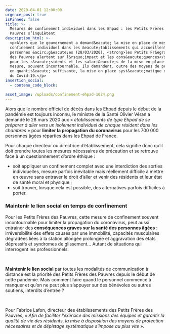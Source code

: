 ```yaml
---
date: 2020-04-01 12:00:00
urgence_post: true
isPinned: false
title: >-
  Mesures de confinement individuel dans les Ehpad : les Petits Frères des
  Pauvres s’inquiètent
description_html: >-
  <p>Alors que le gouvernement a demand&eacute; la mise en place de mesures de
  confinement individuel dans les &eacute;tablissements qui accueillent des
  personnes &acirc;g&eacute;es (28/03/2020), <strong>les Petits Fr&egrave;res
  des Pauvres alertent sur l&rsquo;impact et les cons&eacute;quences</strong>
  pour les r&eacute;sidents et les salari&eacute;s de la mise en place de cette
  mesure, souvent incontournable. Ils demandent, outre des moyens de protection
  en quantit&eacute; suffisante, la mise en place syst&eacute;matique de tests
  du Covid-19.</p>
insertion_social:
  - contenu_code_block:

asset_image: /uploads/confinement-ehpad-1024.png
---
```


Alors que le nombre officiel de d&eacute;c&egrave;s dans les Ehpad depuis le d&eacute;but de la pand&eacute;mie est toujours inconnu, le ministre de la Sant&eacute; Olivier V&eacute;ran a demand&eacute; le 28 mars 2020 aux &laquo;&nbsp;*&eacute;tablissements de type Ehpad de se pr&eacute;parer &agrave; aller vers un isolement individuel de chaque r&eacute;sident dans les chambres*&nbsp;&raquo; pour&nbsp;**limiter la propagation du coronavirus**&nbsp;pour les 700 000 personnes &acirc;g&eacute;es r&eacute;parties dans les Ehpad de France.&nbsp;

Pour chaque directeur ou directrice d’&eacute;tablissement, cela signifie donc qu’il doit prendre toutes les mesures n&eacute;cessaires de pr&eacute;caution et se retrouve face &agrave; un questionnement d’ordre &eacute;thique :

* soit appliquer un confinement complet avec une interdiction des sorties individuelles, mesure parfois in&eacute;vitable mais r&eacute;ellement difficile &agrave; mettre en œuvre sans entraver le droit d’aller et venir des r&eacute;sidents et leur &eacute;tat de sant&eacute; moral et physique ;
* soit trouver, lorsque cela est possible, des alternatives parfois difficiles &agrave; porter.

### Maintenir le lien social en temps de confinement&nbsp;&nbsp;

Pour les Petits Fr&egrave;res des Pauvres, cette mesure de confinement souvent incontournable pour limiter la propagation du coronavirus, peut aussi entrainer des&nbsp;**cons&eacute;quences graves sur la sant&eacute; des personnes &acirc;g&eacute;es**&nbsp;: irr&eacute;versibilit&eacute; des effets caus&eacute;s par une immobilit&eacute;, capacit&eacute;s musculaires d&eacute;grad&eacute;es li&eacute;es &agrave; la station allong&eacute;e prolong&eacute;e et aggravation des &eacute;tats d&eacute;pressifs et syndromes de glissement… Autant de situations qui interrogent les professionnels.

&nbsp;

**Maintenir le lien social**&nbsp;par toutes les modalit&eacute;s de communication &agrave; distance est la priorit&eacute; des Petits Fr&egrave;res des Pauvres depuis le d&eacute;but de cette pand&eacute;mie. Mais comment faire quand le personnel commence &agrave; manquer et qu’on ne peut plus s’appuyer sur des b&eacute;n&eacute;voles ou autres soutiens, interdits d’entr&eacute;e ?

&nbsp;

Pour Fabrice Lafon, directeur des &eacute;tablissements des Petits Fr&egrave;res des Pauvres, &laquo;&nbsp;*Afin de faciliter l’exercice des missions des &eacute;quipes et garantir la qualit&eacute; de vie des r&eacute;sidents, la mise &agrave; disposition des moyens de protection n&eacute;cessaires et de d&eacute;pistage syst&eacute;matique s’impose au plus vite*&nbsp;&raquo;.